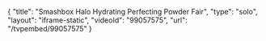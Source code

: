 {
    "title": "Smashbox Halo Hydrating Perfecting Powder  Fair",
    "type": "solo",
    "layout": "iframe-static",
    "videoId": "99057575",
    "url": "\/tvpembed\/99057575"
}